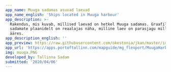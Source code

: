 ```yaml
---
app_name: Muuga sadamas asuvad laevad
app_name_english: 'Ships located in Muuga harbour'
app_description: >-
  Rakendus, mis kuvab, millised laevad on hetkel Muuga sadamas. Graafilistelt
  sadamate plaanidelt on reaalajas näha, milline laev on parasjagu millise kai
  ääres.
app_description_english: ''
app_preview: https://raw.githubusercontent.com/okestonia/jkan/master/img/muuga.PNG
app_url: 'https://apps.portoftallinn.com/mapguide/mg_flexport/MuugaHarbour.aspx'
img: muuga.PNG
developed_by: Tallinna Sadam
submitted: '2020/04/06'
---
```


